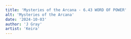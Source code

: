 ```yaml
---
title: 'Mysteries of the Arcana - 6.43 WORD OF POWER'
alt: 'Mysteries of the Arcana'
date: '2024-10-03'
author: 'J Gray'
artist: 'Keira'
---
```

